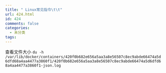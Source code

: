 ```yaml
---
title: " Linux常见指令\t\t"
url: 424.html
id: 424
comments: false
categories:
  - 未分类
tags:
---
```


查看文件大小 `du -h /var/lib/docker/containers/420f0b682e656a5aa3a8e56507c8ec9abde66474a5d6dfd68a4aa4477a3860f1/420f0b682e656a5aa3a8e56507c8ec9abde66474a5d6dfd68a4aa4477a3860f1-json.log`